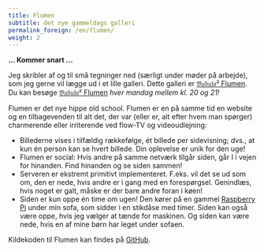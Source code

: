 ```yaml
---
title: Flumen
subtitle: det nye gammeldags galleri
permalink_foreign: /en/flumen/
weight: 2
---
```


**… Kommer snart …**

Jeg skribler af og til små tegninger ned (særligt under møder på
arbejde), som jeg gerne vil lægge ud i et lille galleri. Dette galleri
er
[𝔅𝔲𝔟𝔲𝔩𝔞² Flumen](http://flumen.bubula2.com). Du kan besøge
[𝔅𝔲𝔟𝔲𝔩𝔞² Flumen](http://flumen.bubula2.com) _hver mandag mellem
kl. 20 og 21!_

Flumen er det nye hippe old school. Flumen er en på samme tid en website
og en tilbagevenden til alt det, der var (eller er, alt efter hvem man
spørger) charmerende eller irriterende ved flow-TV og videoudlejning:

- Billederne vises i tilfældig rækkefølge, ét billede per sidevisning;
  dvs., at kun én person kan se hvert billede. Din oplevelse er unik for
  den uge!
- Flumen er social: Hvis andre på samme netværk tilgår siden, går I i
  vejen for hinanden. Find hinanden og se siden sammen!
- Serveren er ekstremt primitivt implementeret. F.eks. vil det se ud som
  om, den er nede, hvis andre er i gang med en forespørgsel. Genindlæs,
  hvis noget er galt, måske er der bare andre foran i køen!
- Siden er kun oppe én time om ugen! Den kører på en gammel
  [Raspberry Pi](https://www.raspberrypi.org) under min sofa, som sidder
  i en stikdåse med timer. Siden kan også være oppe, hvis jeg vælger at
  tænde for maskinen. Og siden kan være nede, hvis en af mine børn har
  leget under sofaen.

Kildekoden til Flumen kan findes på
[GitHub](https://github.com/waldeinburg/bubula2-flumen).
